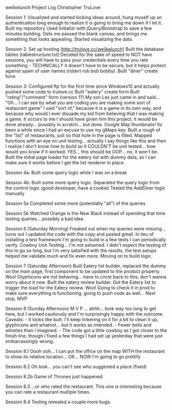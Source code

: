 welikelunch Project Log
Christopher TruLove

Session 1:
	Visualized and started kicking ideas around, hung myself up on authentication long enough to realize it is going to bring me down if I let it.
	Built my repository
	Used Initializr with jQuery/Bootstrap to save a few minutes building.  Gets me passed the blank canvas, and brings me something that looks appealing.
	Started visualizing the data.

Session 2:
	Set up hosting (http://trulove.cc/welikelunch)
	Built the database tables (tablestructure.txt)
	Decided for the sake of speed to NOT have sessions, you will have to pass your credentials every time you rate something -  TECHNICALLY it doesn't have to be secure, but it helps protect against spam of user names (robert rob bob bobby).
	Built "diner" create form

Session 3:
	Configured ftp for the first time since Windows10 and actually pushed some code to trulove.cc
	Built "eatery" create form
	Built "rating"/"comment" form (version 1?)
	My son Lex just came in and said... "Oh... I can see by what you are coding you are making some sort of restaurant game" I said "sort of," because it is a game in its own way, and because why would I ever disuade my kid from believing that I was making a game.  It occurs to me I should have given him this project, it would be done already... possibly in scratch... but done.
	Google Map thumbnails! Its been a while since I had an excuse to use my gMaps key.
	Built a rough of the "list" of restaurants, just so that hole in the page is filled.
	Mapped functions with an eye on unit testing... actually I say things like this and then I realize I don't know how to build so it COULDN'T be unit tested... how would you know if it worked.
	YES... this should be OOP... no, it won't be.
	Built the initial page loader for the eatery list with dummy data, so I can make sure it works before I get the list renderer in place.

Session 4a:
	Built some query logic while I was on a break

Session 4b:
	Built some more query logic.
	Separated the query logic from the control logic (good developer, have a cookie)
	Tested the AddDiner logic manually

Session 5a
	Completed some more (potentially "all") of the queries

Session 5b
	Watched Orange is the New Black instead of spending that time testing queries... possibly a bad idea.

Session 6 (Saturday Morning)
	Freaked out when my queries were missing... turns out I updated the code with the copy and pasted gmail.
	In lieu of installing a test framework I'm going to build in a few tests I can periodically verify. Cowboy Unit Testing... I'm not ashamed.
	I didn't expect the testing of this to go so long, but I'm very satisfied with the results, the test setups helped me validate much and fix even more.  Moving on to build logic.

Session 7 (Saturday Afternoon)
	Built Eatery list builder, replaced the dummy on the main page, first component to be updated to the product properly. Woo!
	Glyphicons are not behaving... have to circle back to this, don't wanna worry about it now.
	Built the eatery review builder.
	Got the Eatery list to trigger the load for the Eatery review. Woo!
	Going to check it in prod to make sure everything is functioning, going to push code as well...
	Next stop, MVP

Session 8 (Sunday Afternoon)
	M V P ... ahhh... took way too long to get here, but I worked cautiously and I'm surprisingly happy with the outcome.
	Caveats:
		- It looks like butt.  I'll keep tinkering on it for a bit to clean it up, glyphicons and whatnot... but it works as intended.
		- Fewer bells and whistles than I imagined.
		- The code got a little cowboy as I got closer to the finish line, though I fixed a few things I had set up yesterday that were just embarrassingly wrong.

Session 8.1
	Oooh ooh... I can put the office on the map WITH the restaurant to show its relative location... OK... NOW I'm going to go prettify

Session 8.2
	Oh look... you can't see who suggested a place (fixed)

Session 8.2b
	Game of Thrones just happened.

Session 8.3
	...or who rated the restaurant.  This one is interesting because you can rate a restaurant multiple times.

Session 8.4
	Testing revealed a couple more bugs.

